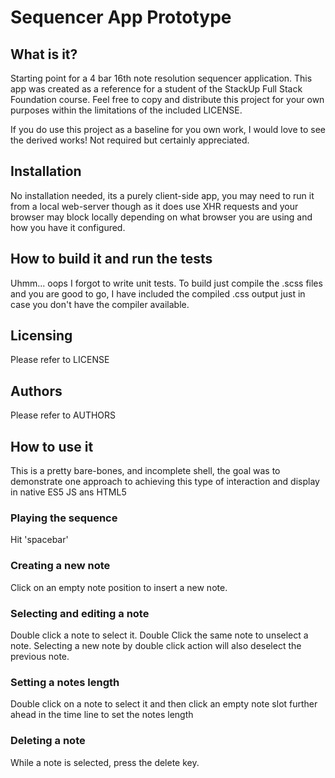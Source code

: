 # Sequencer App Prototype
## What is it?
Starting point for a 4 bar 16th note resolution sequencer
application. This app was created as a reference for a student of the
StackUp Full Stack Foundation course. Feel free to copy and distribute
this project for your own purposes within the limitations of the
included LICENSE.

If you do use this project as a baseline for you own work, I would love
to see the derived works! Not required but certainly appreciated.

## Installation
No installation needed, its a purely client-side app, you may need to
run it from a local web-server though as it does use XHR requests and
your browser may block locally depending on what browser you are using
and how you have it configured.

## How to build it and run the tests
Uhmm... oops I forgot to write unit tests. To build just compile the
.scss files and you are good to go, I have included the compiled .css
output just in case you don't have the compiler available.

## Licensing
Please refer to LICENSE

## Authors
Please refer to AUTHORS

## How to use it
This is a pretty bare-bones, and incomplete shell, the goal was to
demonstrate one approach to achieving this type of interaction and
display in native ES5 JS ans HTML5

### Playing the sequence
Hit 'spacebar'

### Creating a new note

Click on an empty note position to insert a new note.

### Selecting and editing a note

Double click a note to select it. Double Click the same note to unselect
a note. Selecting a new note by double click action will also deselect
the previous note.

### Setting a notes length

Double click on a note to select it and then click an empty note slot
further ahead in the time line to set the notes length

### Deleting a note

While a note is selected, press the delete key.